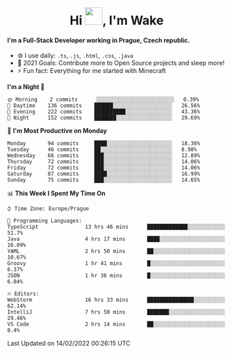 <h1 align="center">Hi <img src="https://raw.githubusercontent.com/MrWakeCZ/MrWakeCZ/master/Hi.gif" width="40px" />, I'm Wake</h1>

#### I'm a Full-Stack Developer working in Prague, Czech republic.
- ⚙️ I use daily: `.ts`, `.js`, `.html`, `.css`, `.java`
- 🥅 2021 Goals: Contribute more to Open Source projects and sleep more!
- ⚡ Fun fact: Everything for me started with Minecraft

<!--START_SECTION:waka-->
**I'm a Night 🦉** 

```text
🌞 Morning    2 commits      ░░░░░░░░░░░░░░░░░░░░░░░░░   0.39% 
🌆 Daytime    136 commits    ██████░░░░░░░░░░░░░░░░░░░   26.56% 
🌃 Evening    222 commits    ██████████░░░░░░░░░░░░░░░   43.36% 
🌙 Night      152 commits    ███████░░░░░░░░░░░░░░░░░░   29.69%

```
📅 **I'm Most Productive on Monday** 

```text
Monday       94 commits     ████░░░░░░░░░░░░░░░░░░░░░   18.36% 
Tuesday      46 commits     ██░░░░░░░░░░░░░░░░░░░░░░░   8.98% 
Wednesday    66 commits     ███░░░░░░░░░░░░░░░░░░░░░░   12.89% 
Thursday     72 commits     ███░░░░░░░░░░░░░░░░░░░░░░   14.06% 
Friday       72 commits     ███░░░░░░░░░░░░░░░░░░░░░░   14.06% 
Saturday     87 commits     ████░░░░░░░░░░░░░░░░░░░░░   16.99% 
Sunday       75 commits     ███░░░░░░░░░░░░░░░░░░░░░░   14.65%

```


📊 **This Week I Spent My Time On** 

```text
⌚︎ Time Zone: Europe/Prague

💬 Programming Languages: 
TypeScript               13 hrs 46 mins      █████████████░░░░░░░░░░░░   51.7% 
Java                     4 hrs 17 mins       ████░░░░░░░░░░░░░░░░░░░░░   16.09% 
YAML                     2 hrs 50 mins       ██░░░░░░░░░░░░░░░░░░░░░░░   10.67% 
Groovy                   1 hr 41 mins        █░░░░░░░░░░░░░░░░░░░░░░░░   6.37% 
JSON                     1 hr 36 mins        █░░░░░░░░░░░░░░░░░░░░░░░░   6.04%

🔥 Editors: 
WebStorm                 16 hrs 33 mins      ███████████████░░░░░░░░░░   62.14% 
IntelliJ                 7 hrs 50 mins       ███████░░░░░░░░░░░░░░░░░░   29.46% 
VS Code                  2 hrs 14 mins       ██░░░░░░░░░░░░░░░░░░░░░░░   8.4%

```


 Last Updated on 14/02/2022 00:26:15 UTC
<!--END_SECTION:waka-->
